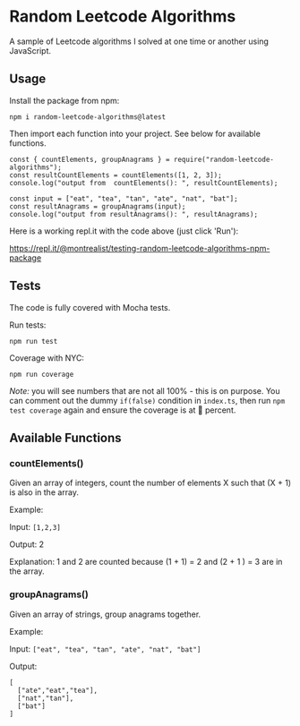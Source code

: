 # Random Leetcode Algorithms

A sample of Leetcode algorithms I solved at one time or another using JavaScript.

## Usage

Install the package from npm:

`npm i random-leetcode-algorithms@latest`

Then import each function into your project. See below for available functions.

```
const { countElements, groupAnagrams } = require("random-leetcode-algorithms");
const resultCountElements = countElements([1, 2, 3]);
console.log("output from  countElements(): ", resultCountElements);

const input = ["eat", "tea", "tan", "ate", "nat", "bat"];
const resultAnagrams = groupAnagrams(input);
console.log("output from resultAnagrams(): ", resultAnagrams);
```

Here is a working repl.it with the code above (just click 'Run'):

https://repl.it/@montrealist/testing-random-leetcode-algorithms-npm-package

## Tests

The code is fully covered with Mocha tests.

Run tests:

`npm run test`

Coverage with NYC:

`npm run coverage`

_Note:_ you will see numbers that are not all 100% - this is on purpose. You can comment out the dummy `if(false)` condition in `index.ts`, then run `npm test coverage` again and ensure the coverage is at 💯 percent.

## Available Functions

### countElements()

Given an array of integers, count the number of elements X such that (X + 1) is also in the array.

Example:

Input: `[1,2,3]`

Output: 2

Explanation: 1 and 2 are counted because (1 + 1) = 2 and (2 + 1 ) = 3 are in the array.

### groupAnagrams()

Given an array of strings, group anagrams together.

Example:

Input: `["eat", "tea", "tan", "ate", "nat", "bat"]`

Output:

```
[
  ["ate","eat","tea"],
  ["nat","tan"],
  ["bat"]
]
```
